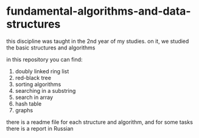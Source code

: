 # fundamental-algorithms-and-data-structures
this discipline was taught in the 2nd year of my studies. on it, we studied the basic structures and algorithms

in this repository you can find:

1. doubly linked ring list
2. red-black tree
3. sorting algorithms
4. searching in a substring
5. search in array
6. hash table
7. graphs
   
there is a readme file for each structure and algorithm, and for some tasks there is a report in Russian
